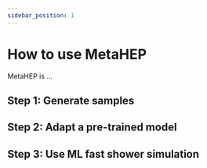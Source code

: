 ```yaml
---
sidebar_position: 1
---
```


# How to use MetaHEP

MetaHEP is ...

## Step 1: Generate samples
## Step 2: Adapt a pre-trained model
## Step 3: Use ML fast shower simulation